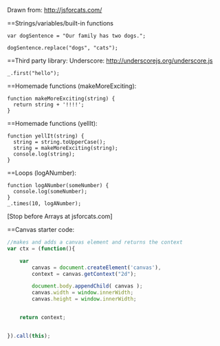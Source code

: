 Drawn from: http://jsforcats.com/



==Strings/variables/built-in functions
```javascript:
var dogSentence = "Our family has two dogs.";
```

```javascript:
dogSentence.replace("dogs", "cats");
```

==Third party library:
Underscore: http://underscorejs.org/underscore.js

```javascript:
_.first("hello");
```

==Homemade functions (makeMoreExciting):
```javascript:
function makeMoreExciting(string) {
  return string + '!!!!';
}
```

==Homemade functions (yellIt):
```javascript:
function yellIt(string) {
  string = string.toUpperCase();
  string = makeMoreExciting(string);
  console.log(string);
}
```


==Loops (logANumber):
```javascript:
function logANumber(someNumber) {
  console.log(someNumber);
}
_.times(10, logANumber);
```

[Stop before Arrays at jsforcats.com]


==Canvas starter code:
```javascript
//makes and adds a canvas element and returns the context
var ctx = (function(){

	var 
		canvas = document.createElement('canvas'),
	    context = canvas.getContext("2d");

	    document.body.appendChild( canvas );
	    canvas.width = window.innerWidth;
	    canvas.height = window.innerWidth;


	return context;


}).call(this);
```


